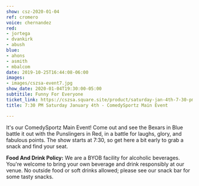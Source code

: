 ```yaml
---
show: csz-2020-01-04
ref: cromero
voice: chernandez
red:
- jortega
- dvankirk
- abush
blue:
- ahons
- asmith
- mbalcom
date: 2019-10-25T16:44:08-06:00
images:
- images/cszsa-event7.jpg
show_date: 2020-01-04T19:30:00-05:00
subtitile: Funny For Everyone
ticket_link: https://cszsa.square.site/product/saturday-jan-4th-7-30-pm-comedysportz-main-event/153?cs=true
title: 7:30 PM Saturday January 4th - ComedySportz Main Event

---
```

It's our ComedySportz Main Event! Come out and see the Bexars in Blue battle it out with the Punslingers in Red, in a battle for laughs, glory, and fabulous points. The show starts at 7:30, so get here a bit early to grab a snack and find your seat.

**Food And Drink Policy:** We are a BYOB facility for alcoholic beverages. You're welcome to bring your own beverage and drink responsibly at our venue. No outside food or soft drinks allowed; please see our snack bar for some tasty snacks.
